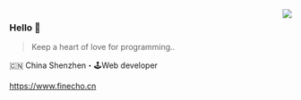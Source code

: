 <img align="right" src="https://github-readme-stats.vercel.app/api?username=finecho&show_icons=true&icon_color=805AD5&text_color=718096&bg_color=ffffff&hide_title=true" />

### Hello 👋

> Keep a heart of love for programming..

🇨🇳 China Shenzhen・🕹Web developer

https://www.finecho.cn
